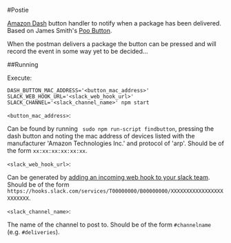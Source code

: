 #Postie

[Amazon Dash](https://www.amazon.co.uk/b?ie=UTF8&node=10833773031) button handler to notify when a package has been delivered. Based on James Smith's [Poo Button](https://floppy.org.uk/blog/2016/11/20/the-poo-button/).

When the postman delivers a package the button can be pressed and will record the event in some way yet to be decided...

##Running

Execute:
```
DASH_BUTTON_MAC_ADDRESS='<button_mac_address>' SLACK_WEB_HOOK_URL='<slack_web_hook_url>' SLACK_CHANNEL='<slack_channel_name>' npm start
```

`<button_mac_address>`:

Can be found by running `
sudo npm run-script findbutton`, pressing the dash button and noting the mac address of devices listed with the manufacturer 'Amazon Technologies Inc.' and protocol of 'arp'. Should be of the form `xx:xx:xx:xx:xx:xx`.

`<slack_web_hook_url>`:

Can be generated by [adding an incoming web hook to your slack team](https://my.slack.com/services/new/incoming-webhook/). Should be of the form `https://hooks.slack.com/services/T00000000/B00000000/XXXXXXXXXXXXXXXXXXXXXXXX`.

`<slack_channel_name>`:

The name of the channel to post to. Should be of the form `#channelname` (e.g. `#deliveries`).
